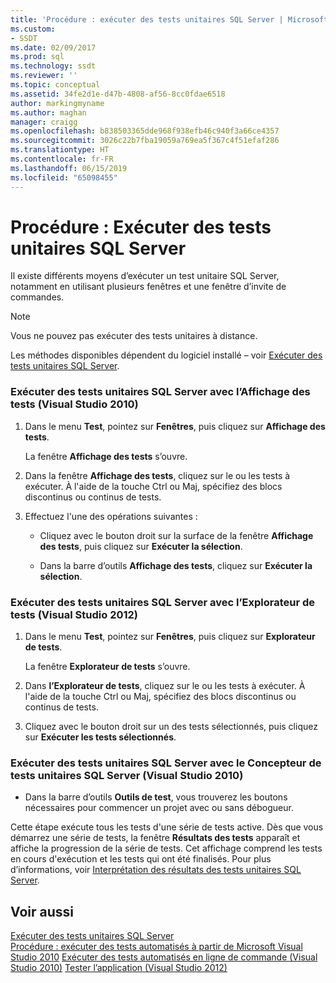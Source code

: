 ```yaml
---
title: 'Procédure : exécuter des tests unitaires SQL Server | Microsoft Docs'
ms.custom:
- SSDT
ms.date: 02/09/2017
ms.prod: sql
ms.technology: ssdt
ms.reviewer: ''
ms.topic: conceptual
ms.assetid: 34fe2d1e-d47b-4808-af56-8cc0fdae6518
author: markingmyname
ms.author: maghan
manager: craigg
ms.openlocfilehash: b838503365dde968f938efb46c940f3a66ce4357
ms.sourcegitcommit: 3026c22b7fba19059a769ea5f367c4f51efaf286
ms.translationtype: HT
ms.contentlocale: fr-FR
ms.lasthandoff: 06/15/2019
ms.locfileid: "65098455"
---
```

# <a name="how-to-run-sql-server-unit-tests"></a>Procédure : Exécuter des tests unitaires SQL Server
Il existe différents moyens d’exécuter un test unitaire SQL Server, notamment en utilisant plusieurs fenêtres et une fenêtre d’invite de commandes.  
  
> [!NOTE]  
> Vous ne pouvez pas exécuter des tests unitaires à distance.  
  
Les méthodes disponibles dépendent du logiciel installé – voir [Exécuter des tests unitaires SQL Server](../ssdt/running-sql-server-unit-tests.md).  
  
### <a name="to-run-sql-server-unit-tests-using-test-view-visual-studio-2010"></a>Exécuter des tests unitaires SQL Server avec l’Affichage des tests (Visual Studio 2010)  
  
1.  Dans le menu **Test**, pointez sur **Fenêtres**, puis cliquez sur **Affichage des tests**.  
  
    La fenêtre **Affichage des tests** s’ouvre.  
  
2.  Dans la fenêtre **Affichage des tests**, cliquez sur le ou les tests à exécuter. À l'aide de la touche Ctrl ou Maj, spécifiez des blocs discontinus ou continus de tests.  
  
3.  Effectuez l'une des opérations suivantes :  
  
    -   Cliquez avec le bouton droit sur la surface de la fenêtre **Affichage des tests**, puis cliquez sur **Exécuter la sélection**.  
  
    -   Dans la barre d’outils **Affichage des tests**, cliquez sur **Exécuter la sélection**.  
  
### <a name="to-run-sql-server-unit-tests-using-test-explorer-visual-studio-2012"></a>Exécuter des tests unitaires SQL Server avec l’Explorateur de tests (Visual Studio 2012)  
  
1.  Dans le menu **Test**, pointez sur **Fenêtres**, puis cliquez sur **Explorateur de tests**.  
  
    La fenêtre **Explorateur de tests** s’ouvre.  
  
2.  Dans **l’Explorateur de tests**, cliquez sur le ou les tests à exécuter. À l'aide de la touche Ctrl ou Maj, spécifiez des blocs discontinus ou continus de tests.  
  
3.  Cliquez avec le bouton droit sur un des tests sélectionnés, puis cliquez sur **Exécuter les tests sélectionnés**.  
  
### <a name="to-run-sql-server-unit-tests-from-the-sql-server-unit-test-designer-visual-studio-2010"></a>Exécuter des tests unitaires SQL Server avec le Concepteur de tests unitaires SQL Server (Visual Studio 2010)  
  
-   Dans la barre d’outils **Outils de test**, vous trouverez les boutons nécessaires pour commencer un projet avec ou sans débogueur.  
  
Cette étape exécute tous les tests d'une série de tests active. Dès que vous démarrez une série de tests, la fenêtre **Résultats des tests** apparaît et affiche la progression de la série de tests. Cet affichage comprend les tests en cours d'exécution et les tests qui ont été finalisés. Pour plus d’informations, voir [Interprétation des résultats des tests unitaires SQL Server](../ssdt/interpreting-sql-server-unit-test-results.md).  
  
## <a name="see-also"></a>Voir aussi  
[Exécuter des tests unitaires SQL Server](../ssdt/running-sql-server-unit-tests.md)  
[Procédure : exécuter des tests automatisés à partir de Microsoft Visual Studio 2010](https://msdn.microsoft.com/library/ms182470(VS.100).aspx)  
[Exécuter des tests automatisés en ligne de commande (Visual Studio 2010)](https://msdn.microsoft.com/library/ms182486(VS.100).aspx)  
[Tester l’application (Visual Studio 2012)](https://msdn.microsoft.com/library/ms182409.aspx)  
  

